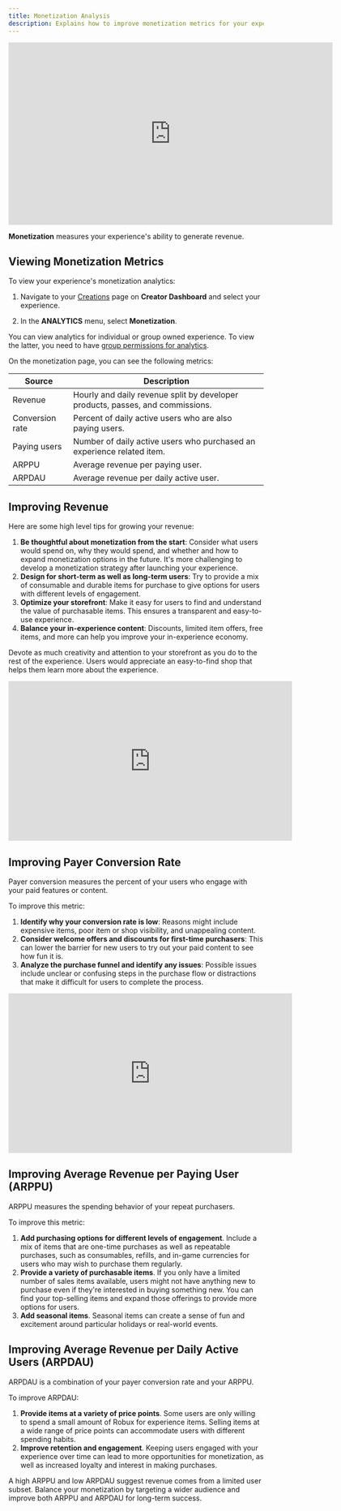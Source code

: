 ```yaml
---
title: Monetization Analysis
description: Explains how to improve monetization metrics for your experience.
---
```


<iframe width="640" height="360" src="https://www.youtube-nocookie.com/embed/Tm3Hi9nLKNo?si=pO5c6ffOvnxfoGqr" title="YouTube video player" frameborder="0" allow="accelerometer; autoplay; clipboard-write; encrypted-media; gyroscope; picture-in-picture; web-share" allowfullscreen></iframe>

<br />

**Monetization** measures your experience's ability to generate revenue.

## Viewing Monetization Metrics

To view your experience's monetization analytics:

1. Navigate to your [Creations](https://create.roblox.com/dashboard/creations) page on **Creator Dashboard** and select your experience.

1. In the **ANALYTICS** menu, select **Monetization**.

You can view analytics for individual or group owned experience. To view the latter, you need to have [group permissions for analytics](../../production/analytics/analytics-dashboard.md#granting-group-permission).

On the monetization page, you can see the following metrics:

| Source          | Description                                                                    |
| --------------- | ------------------------------------------------------------------------------ |
| Revenue         | Hourly and daily revenue split by developer products, passes, and commissions. |
| Conversion rate | Percent of daily active users who are also paying users.                       |
| Paying users    | Number of daily active users who purchased an experience related item.         |
| ARPPU           | Average revenue per paying user.                                               |
| ARPDAU          | Average revenue per daily active user.                                         |

## Improving Revenue

Here are some high level tips for growing your revenue:

1. **Be thoughtful about monetization from the start**: Consider what users would spend on, why they would spend, and whether and how to expand monetization options in the future. It's more challenging to develop a monetization strategy after launching your experience.
1. **Design for short-term as well as long-term users**: Try to provide a mix of consumable and durable items for purchase to give options for users with different levels of engagement.
1. **Optimize your storefront**: Make it easy for users to find and understand the value of purchasable items. This ensures a transparent and easy-to-use experience.
1. **Balance your in-experience content**: Discounts, limited item offers, free items, and more can help you improve your in-experience economy.

Devote as much creativity and attention to your storefront as you do to the rest of the experience. Users would appreciate an easy-to-find shop that helps them learn more about the experience.

<iframe width="560" height="315" src="https://www.youtube-nocookie.com/embed/YdplC2WVkWc" title="YouTube video player" frameborder="0" allow="accelerometer; clipboard-write; encrypted-media; gyroscope; picture-in-picture" allowfullscreen></iframe>

## Improving Payer Conversion Rate

Payer conversion measures the percent of your users who engage with your paid features or content.

To improve this metric:

1. **Identify why your conversion rate is low**: Reasons might include expensive items, poor item or shop visibility, and unappealing content.
2. **Consider welcome offers and discounts for first-time purchasers**: This can lower the barrier for new users to try out your paid content to see how fun it is.
3. **Analyze the purchase funnel and identify any issues**: Possible issues include unclear or confusing steps in the purchase flow or distractions that make it difficult for users to complete the process.

<iframe width="560" height="315" src="https://www.youtube-nocookie.com/embed/Cli3ogW-azk" title="YouTube video player" frameborder="0" allow="accelerometer; clipboard-write; encrypted-media; gyroscope; picture-in-picture" allowfullscreen></iframe>

## Improving Average Revenue per Paying User (ARPPU)

ARPPU measures the spending behavior of your repeat purchasers.

To improve this metric:

1. **Add purchasing options for different levels of engagement**. Include a mix of items that are one-time purchases as well as repeatable purchases, such as consumables, refills, and in-game currencies for users who may wish to purchase them regularly.
2. **Provide a variety of purchasable items**. If you only have a limited number of sales items available, users might not have anything new to purchase even if they're interested in buying something new. You can find your top-selling items and expand those offerings to provide more options for users.
3. **Add seasonal items**. Seasonal items can create a sense of fun and excitement around particular holidays or real-world events.

## Improving Average Revenue per Daily Active Users (ARPDAU)

ARPDAU is a combination of your payer conversion rate and your ARPPU.

To improve ARPDAU:

1. **Provide items at a variety of price points**. Some users are only willing to spend a small amount of Robux for experience items. Selling items at a wide range of price points can accommodate users with different spending habits.
2. **Improve retention and engagement**. Keeping users engaged with your experience over time can lead to more opportunities for monetization, as well as increased loyalty and interest in making purchases.

A high ARPPU and low ARPDAU suggest revenue comes from a limited user subset. Balance your monetization by targeting a wider audience and improve both ARPPU and ARPDAU for long-term success.
